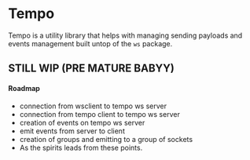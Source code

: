 # Tempo
Tempo is a utility library that helps with managing sending payloads and events management built untop of the `ws` package.

## STILL WIP (PRE MATURE BABYY)
#### Roadmap
- connection from wsclient to tempo ws server
- connection from tempo client to tempo ws server
- creation of events on tempo ws server
- emit events from server to client
- creation of groups and emitting to a group of sockets
- As the spirits leads from these points.